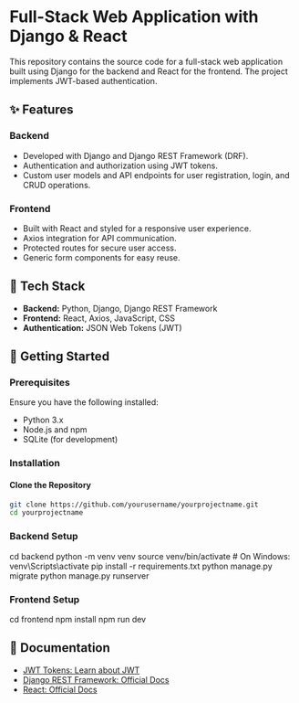 # Full-Stack Web Application with Django & React

This repository contains the source code for a full-stack web application built using Django for the backend and React for the frontend. The project implements JWT-based authentication.

## ✨ Features

### Backend
- Developed with Django and Django REST Framework (DRF).
- Authentication and authorization using JWT tokens.
- Custom user models and API endpoints for user registration, login, and CRUD operations.

### Frontend
- Built with React and styled for a responsive user experience.
- Axios integration for API communication.
- Protected routes for secure user access.
- Generic form components for easy reuse.

## 🔧 Tech Stack
- **Backend:** Python, Django, Django REST Framework
- **Frontend:** React, Axios, JavaScript, CSS
- **Authentication:** JSON Web Tokens (JWT)

## 🚀 Getting Started

### Prerequisites
Ensure you have the following installed:
- Python 3.x
- Node.js and npm
- SQLite (for development)

### Installation

#### Clone the Repository
```bash
git clone https://github.com/yourusername/yourprojectname.git
cd yourprojectname
```
### Backend Setup
cd backend
python -m venv venv
source venv/bin/activate  # On Windows: venv\Scripts\activate
pip install -r requirements.txt
python manage.py migrate
python manage.py runserver


### Frontend Setup
cd frontend
npm install
npm run dev


## 🔐 Documentation
- [JWT Tokens: Learn about JWT](https://jwt.io/)
- [Django REST Framework: Official Docs](https://www.django-rest-framework.org/)
- [React: Official Docs](https://reactjs.org/)


